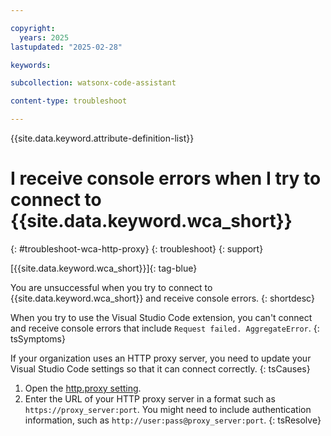 ```yaml
---

copyright:
  years: 2025
lastupdated: "2025-02-28"

keywords: 

subcollection: watsonx-code-assistant

content-type: troubleshoot

---
```


{{site.data.keyword.attribute-definition-list}}

# I receive console errors when I try to connect to {{site.data.keyword.wca_short}}
{: #troubleshoot-wca-http-proxy}
{: troubleshoot}
{: support} 

[{{site.data.keyword.wca_short}}]{: tag-blue}

You are unsuccessful when you try to connect to {{site.data.keyword.wca_short}} and receive console errors. 
{: shortdesc}

When you try to use the Visual Studio Code extension, you can't connect and receive console errors that include `Request failed. AggregateError`.
{: tsSymptoms}

If your organization uses an HTTP proxy server, you need to update your Visual Studio Code settings so that it can connect correctly.
{: tsCauses}

1. Open the [http.proxy setting](vscode://settings/http.proxy).
1. Enter the URL of your HTTP proxy server in a format such as `https://proxy_server:port`. You might need to include authentication information, such as `http://user:pass@proxy_server:port`.
{: tsResolve}
